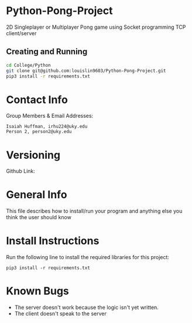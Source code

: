 # Python-Pong-Project
2D Singleplayer or Multiplayer Pong game using Socket programming TCP client/server

## Creating and Running
```bash
cd College/Python
git clone git@github.com:louislin9603/Python-Pong-Project.git
pip3 install -r requirements.txt
```


Contact Info
============

Group Members & Email Addresses:

    Isaiah Huffman, irhu224@uky.edu 
    Person 2, person2@uky.edu

Versioning
==========

Github Link: 

General Info
============
This file describes how to install/run your program and anything else you think the user should know

Install Instructions
====================

Run the following line to install the required libraries for this project:

`pip3 install -r requirements.txt`

Known Bugs
==========
- The server doesn't work because the logic isn't yet written.
- The client doesn't speak to the server